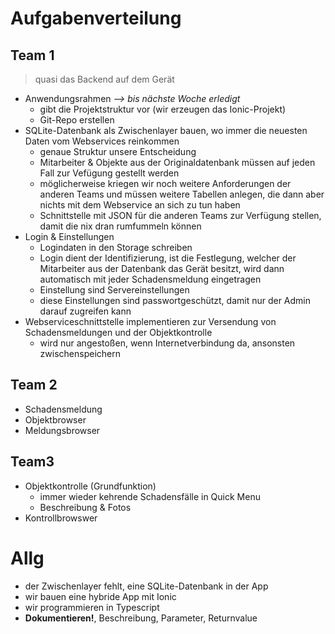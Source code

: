 # Aufgabenverteilung

## Team 1

> quasi das Backend auf dem Gerät

- Anwendungsrahmen *--> bis nächste Woche erledigt*
	- gibt die Projektstruktur vor (wir erzeugen das Ionic-Projekt)
	- Git-Repo erstellen
- SQLite-Datenbank als Zwischenlayer bauen, wo immer die neuesten Daten vom Webservices reinkommen
	- genaue Struktur unsere Entscheidung
	- Mitarbeiter & Objekte aus der Originaldatenbank müssen auf jeden Fall zur Vefügung gestellt werden
	- möglicherweise kriegen wir noch weitere Anforderungen der anderen Teams und müssen weitere Tabellen anlegen, die dann aber nichts mit dem Webservice an sich zu tun haben
	- Schnittstelle mit JSON für die anderen Teams zur Verfügung stellen, damit die nix dran rumfummeln können
- Login & Einstellungen
	- Logindaten in den Storage schreiben
	- Login dient der Identifizierung, ist die Festlegung, welcher der Mitarbeiter aus der Datenbank das Gerät besitzt, wird dann automatisch mit jeder Schadensmeldung eingetragen
	- Einstellung sind Servereinstellungen
	- diese Einstellungen sind passwortgeschützt, damit nur der Admin darauf zugreifen kann
- Webserviceschnittstelle implementieren zur Versendung von Schadensmeldungen und der Objektkontrolle
	- wird nur angestoßen, wenn Internetverbindung da, ansonsten zwischenspeichern

## Team 2

- Schadensmeldung
- Objektbrowser
- Meldungsbrowser

## Team3

- Objektkontrolle (Grundfunktion)
	- immer wieder kehrende Schadensfälle in Quick Menu
	- Beschreibung & Fotos
- Kontrollbrowswer

# Allg

- der Zwischenlayer fehlt, eine SQLite-Datenbank in der App
- wir bauen eine hybride App mit Ionic
- wir programmieren in Typescript
- **Dokumentieren!**, Beschreibung, Parameter, Returnvalue